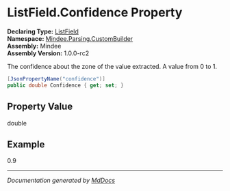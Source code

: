 ﻿<!--  
  <auto-generated>   
    The contents of this file were generated by a tool.  
    Changes to this file may be list if the file is regenerated  
  </auto-generated>   
-->

# ListField.Confidence Property

**Declaring Type:** [ListField](../index.md)  
**Namespace:** [Mindee.Parsing.CustomBuilder](../../index.md)  
**Assembly:** Mindee  
**Assembly Version:** 1.0.0\-rc2

The confidence about the zone of the value extracted. A value from 0 to 1.

```csharp
[JsonPropertyName("confidence")]
public double Confidence { get; set; }
```

## Property Value

double

## Example

0.9

___

*Documentation generated by [MdDocs](https://github.com/ap0llo/mddocs)*

